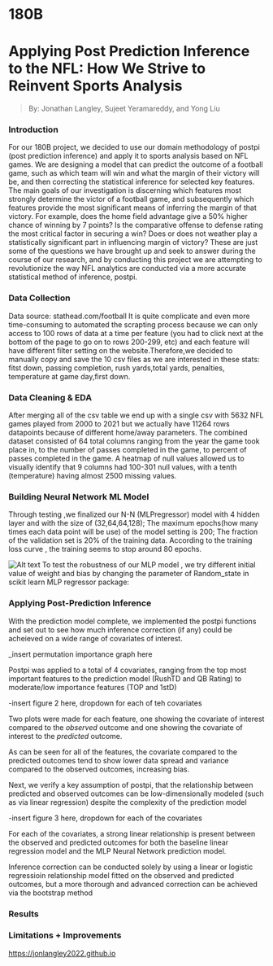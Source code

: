 # 180B

# Applying Post Prediction Inference to the NFL: How We Strive to Reinvent Sports Analysis
 
 > By: Jonathan Langley, Sujeet Yeramareddy, and Yong Liu

### Introduction

For our 180B project, we decided to use our domain methodology of postpi (post prediction inference) and apply it to sports analysis based on NFL games.  We are designing a model that can predict the outcome of a football game, such as which team will win and what the margin of their victory will be, and then correcting the statistical inference for selected key features.  The main goals of our investigation is discerning which features most strongly determine the victor of a football game, and subsequently which features provide the most significant means of inferring the margin of that victory.  For example, does the home field advantage give a 50% higher chance of winning by 7 points?  Is the comparative offense to defense rating the most critical factor in securing a win?  Does or does not weather play a statistically significant part in influencing margin of victory?  These are just some of the questions we have brought up and seek to answer during the course of our research, and by conducting this project we are attempting to revolutionize the way NFL analytics are conducted via a more accurate statistical method of inference, postpi. 

### Data Collection
   Data source: stathead.com/football
   It is quite complicate and even more time-consuming to automated the scrapting process because we can only access to 100 rows of data at a time per feature (you had to click next at the bottom of the page to go on to rows 200-299, etc) and each feature will have different filter setting on the website.Therefore,we decided to manually copy and save the 10 csv files as we are interested in these  stats: fitst down, passing completion, rush yards,total yards, penalties, temperature at game day,first down. 
### Data Cleaning & EDA
 After merging all of the csv table we end up with a single csv with 5632 NFL games played from 2000 to 2021 but we actually have 11264 rows datapoints because of different home/away parameters. The combined dataset consisted of 64 total columns ranging from the year the game took place in, to the number of passes completed in the game, to percent of passes completed in the game. 
 A heatmap of null values allowed us to visually identify that 9 columns had 100-301 null values, with a tenth (temperature) having almost 2500 missing values.	


### Building Neural Network ML Model
 Through testing ,we finalized our N-N (MLPregressor) model with 4 hidden layer and with the size of (32,64,64,128); The maximum epochs(how many times each data point will be use) of the model setting is 200; The fraction of the validation set is 20% of the training data. According to the training loss curve , the training seems to stop around 80 epochs. 

  <img src="/assets/images/model/training_losscurve.png" alt="Alt text" title="Optional title">
 To test the robustness of our MLP model , we try different initial value of weight and bias by changing the parameter of Random_state in scikit learn MLP regressor package:
 


### Applying Post-Prediction Inference
With the prediction model complete, we implemented the postpi functions and set out to see how much inference correction (if any) could be acheieved on a wide range of covariates of interest.

_insert permutation importance graph here

Postpi was applied to a total of 4 covariates, ranging from the top most important features to the prediction model (RushTD and QB Rating) to moderate/low importance features (TOP and 1stD)

-insert figure 2 here, dropdown for each of teh covariates

Two plots were made for each feature, one showing the covariate of interest compared to the _observed_ outcome and one showing the covariate of interest to the _predicted_ outcome.  

As can be seen for all of the features, the covariate compared to the predicted outcomes tend to show lower data spread and variance compared to the observed outcomes, increasing bias.

Next, we verify a key assumption of postpi, that the relationship between predicted and observed outcomes can be low-dimensionally modeled (such as via linear regression) despite the complexity of the prediction model

-insert figure 3 here, dropdown for each  of the covariates

For each of the covariates, a strong linear relationship is present between the observed and predicted outcomes for both the baseline linear regression model and the MLP Neural Network prediction model.

Inference correction can be conducted solely by using a linear or logistic regressioin relationship model fitted on the observed and predicted outcomes, but a more thorough and advanced correction can be achieved via the bootstrap method


### Results

### Limitations + Improvements



https://jonlangley2022.github.io

